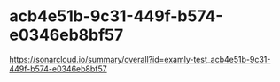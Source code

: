 # acb4e51b-9c31-449f-b574-e0346eb8bf57
https://sonarcloud.io/summary/overall?id=examly-test_acb4e51b-9c31-449f-b574-e0346eb8bf57
